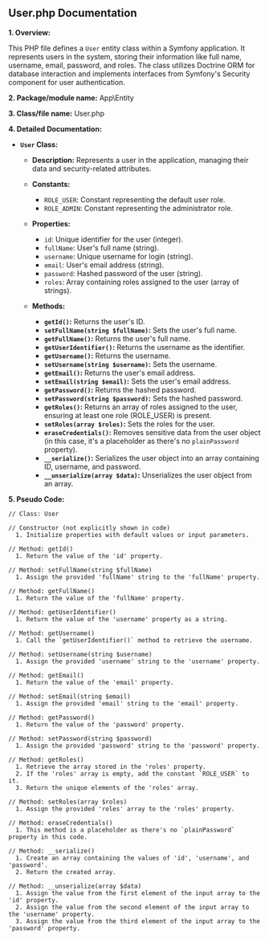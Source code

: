 ## User.php Documentation

**1. Overview:**

This PHP file defines a `User` entity class within a Symfony application. It represents users in the system, storing their information like full name, username, email, password, and roles. The class utilizes Doctrine ORM for database interaction and implements interfaces from Symfony's Security component for user authentication.

**2. Package/module name:** App\Entity

**3. Class/file name:** User.php

**4. Detailed Documentation:**


* **`User` Class:**
    - **Description:** Represents a user in the application, managing their data and security-related attributes.
    - **Constants:**
        - `ROLE_USER`: Constant representing the default user role.
        - `ROLE_ADMIN`: Constant representing the administrator role.

    - **Properties:**
        - `id`: Unique identifier for the user (integer).
        - `fullName`: User's full name (string).
        - `username`: Unique username for login (string).
        - `email`: User's email address (string).
        - `password`: Hashed password of the user (string).
        - `roles`: Array containing roles assigned to the user (array of strings).

    - **Methods:**
        - **`getId()`:** Returns the user's ID.
        - **`setFullName(string $fullName)`:** Sets the user's full name.
        - **`getFullName()`:** Returns the user's full name.
        - **`getUserIdentifier()`:** Returns the username as the identifier.
        - **`getUsername()`:** Returns the username.
        - **`setUsername(string $username)`:** Sets the username.
        - **`getEmail()`:** Returns the user's email address.
        - **`setEmail(string $email)`:** Sets the user's email address.
        - **`getPassword()`:** Returns the hashed password.
        - **`setPassword(string $password)`:** Sets the hashed password.
        - **`getRoles()`:** Returns an array of roles assigned to the user, ensuring at least one role (ROLE_USER) is present.
        - **`setRoles(array $roles)`:** Sets the roles for the user.
        - **`eraseCredentials()`:** Removes sensitive data from the user object (in this case, it's a placeholder as there's no `plainPassword` property).
        - **`__serialize()`:** Serializes the user object into an array containing ID, username, and password.
        - **`__unserialize(array $data)`:** Unserializes the user object from an array.



**5. Pseudo Code:**

```
// Class: User

// Constructor (not explicitly shown in code)
  1. Initialize properties with default values or input parameters.

// Method: getId()
  1. Return the value of the 'id' property.

// Method: setFullName(string $fullName)
  1. Assign the provided 'fullName' string to the 'fullName' property.

// Method: getFullName()
  1. Return the value of the 'fullName' property.

// Method: getUserIdentifier()
  1. Return the value of the 'username' property as a string.

// Method: getUsername()
  1. Call the `getUserIdentifier()` method to retrieve the username.

// Method: setUsername(string $username)
  1. Assign the provided 'username' string to the 'username' property.

// Method: getEmail()
  1. Return the value of the 'email' property.

// Method: setEmail(string $email)
  1. Assign the provided 'email' string to the 'email' property.

// Method: getPassword()
  1. Return the value of the 'password' property.

// Method: setPassword(string $password)
  1. Assign the provided 'password' string to the 'password' property.

// Method: getRoles()
  1. Retrieve the array stored in the 'roles' property.
  2. If the 'roles' array is empty, add the constant `ROLE_USER` to it.
  3. Return the unique elements of the 'roles' array.

// Method: setRoles(array $roles)
  1. Assign the provided 'roles' array to the 'roles' property.

// Method: eraseCredentials()
  1. This method is a placeholder as there's no `plainPassword` property in this code.

// Method: __serialize()
  1. Create an array containing the values of 'id', 'username', and 'password'.
  2. Return the created array.

// Method: __unserialize(array $data)
  1. Assign the value from the first element of the input array to the 'id' property.
  2. Assign the value from the second element of the input array to the 'username' property.
  3. Assign the value from the third element of the input array to the 'password' property.



